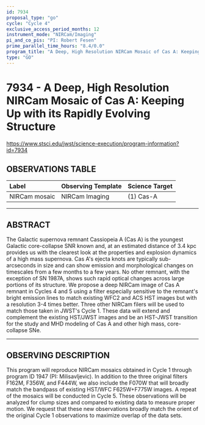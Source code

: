 ```yaml
---
id: 7934
proposal_type: "go"
cycle: "Cycle 4"
exclusive_access_period_months: 12
instrument_mode: "NIRCam/Imaging"
pi_and_co_pis: "PI: Robert Fesen"
prime_parallel_time_hours: "8.4/0.0"
program_title: "A Deep, High Resolution NIRCam Mosaic of Cas A: Keeping Up with its Rapidly Evolving Structure"
type: "GO"
---
```

# 7934 - A Deep, High Resolution NIRCam Mosaic of Cas A: Keeping Up with its Rapidly Evolving Structure
https://www.stsci.edu/jwst/science-execution/program-information?id=7934
## OBSERVATIONS TABLE
| Label          | Observing Template | Science Target |
| :------------- | :----------------- | :------------- |
| NIRCam mosaic  | NIRCam Imaging     | (1) Cas-A      |

---

## ABSTRACT

The Galactic supernova remnant Cassiopeia A (Cas A) is the youngest Galactic core-collapse SNR known and, at an estimated distance of 3.4 kpc provides us with the clearest look at the properties and explosion dynamics of a high mass supernova. Cas A's ejecta knots are typically sub-arcseconds in size and can show emission and morphological changes on timescales from a few months to a few years. No other remnant, with the exception of SN 1987A, shows such rapid optical changes across large portions of its structure. We propose a deep NIRCam image of Cas A remnant in Cycles 4 and 5 using a filter especially sensitive to the remnant's bright emission lines to match existing WFC2 and ACS HST images but with a resolution 3-4 times better. Three other NIRCam filers will be used to match those taken in JWST's Cycle 1. These data will extend and complement the existing HST/JWST images and be an HST-JWST transition for the study and MHD modeling of Cas A and other high mass, core-collapse SNe.

---

## OBSERVING DESCRIPTION

This program will reproduce NIRCam mosaics obtained in Cycle 1 through program ID 1947 (PI: Milisavljevic). In addition to the three original filters F162M, F356W, and F444W, we also include the F070W that will broadly match the bandpass of existing HST/WFC F625W+F775W images. A repeat of the mosaics will be conducted in Cycle 5. These observations will be analyzed for clump sizes and compared to existing data to measure proper motion. We request that these new observations broadly match the orient of the original Cycle 1 observations to maximize overlap of the data sets.
